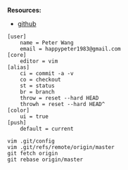 __Resources:__

- [github](http://www.github.com)

~~~
[user]
    name = Peter Wang
    email = happypeter1983@gmail.com
[core]
    editor = vim
[alias]
    ci = commit -a -v
    co = checkout
    st = status
    br = branch
    throw = reset --hard HEAD
    throwh = reset --hard HEAD^
[color]
    ui = true
[push]
    default = current

~~~

~~~
vim .git/config
vim .git/refs/remote/origin/master
git fetch origin
git rebase origin/master

~~~